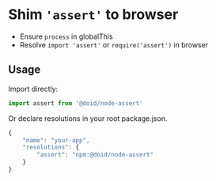 # Shim `'assert'` to browser

- Ensure `process` in globalThis
- Resolve `import 'assert'` or `require('assert')` in browser

## Usage

Import directly:

```javascript
import assert from '@doid/node-assert'
```

Or declare resolutions in your root package.json.

```javascript
{
	"name": "your-app",
	"resolutions": {
		"assert": "npm:@doid/node-assert"
	}
}
```
